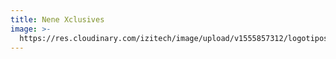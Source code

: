 ```yaml
---
title: Nene Xclusives
image: >-
  https://res.cloudinary.com/izitech/image/upload/v1555857312/logotipos/NeneXclusives.png
---
```



